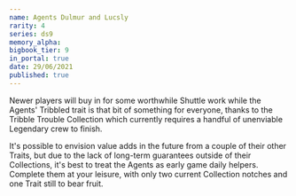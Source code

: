 ```yaml
---
name: Agents Dulmur and Lucsly
rarity: 4
series: ds9
memory_alpha:
bigbook_tier: 9
in_portal: true
date: 29/06/2021
published: true
---
```


Newer players will buy in for some worthwhile Shuttle work while the Agents' Tribbled trait is that bit of something for everyone, thanks to the Tribble Trouble Collection which currently requires a handful of unenviable Legendary crew to finish. 

It's possible to envision value adds in the future from a couple of their other Traits, but due to the lack of long-term guarantees outside of their Collections, it's best to treat the Agents as early game daily helpers. Complete them at your leisure, with only two current Collection notches and one Trait still to bear fruit.
